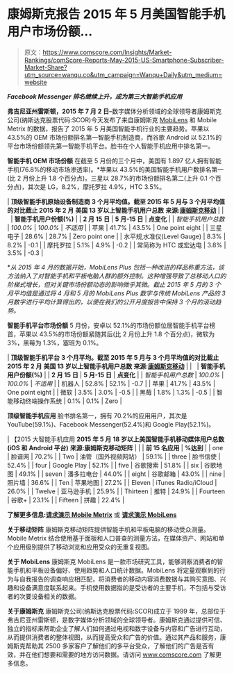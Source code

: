 # 康姆斯克报告 2015 年 5 月美国智能手机用户市场份额...

> 原文：<https://www.comscore.com/Insights/Market-Rankings/comScore-Reports-May-2015-US-Smartphone-Subscriber-Market-Share?utm_source=wanqu.co&utm_campaign=Wanqu+Daily&utm_medium=website>

***Facebook Messenger 排名继续上升，成为第三大智能手机应用***

**弗吉尼亚州雷斯顿，2015 年 7 月 2 日**–数字媒体分析领域的全球领导者康姆斯克公司(纳斯达克股票代码:SCOR)今天发布了来自康姆斯克 [MobiLens](/) 和 Mobile Metrix 的数据，报告了 2015 年 5 月美国智能手机行业的主要趋势。苹果以 43.5%的 OEM 市场份额排名第一智能手机制造商，而谷歌 Android 以 52.1%的平台市场份额领先第一智能手机平台。脸书在个人智能手机应用中排名第一。

**智能手机 OEM 市场份额**
在截至 5 月份的三个月中，美国有 1.897 亿人拥有智能手机(76.8%的移动市场渗透率)。*苹果以 43.5%的美国智能手机用户数排名第一(比 2 月份上升 1.8 个百分点)。三星以 28.7%的市场份额排名第二(上升 0.1 个百分点)，其次是 LG，8.2%，摩托罗拉 4.9%，HTC 3.5%。

| **顶级智能手机原始设备制造商**
**3 个月平均值。截至 2015 年 5 月与 3 个月平均值的对比截止 2015 年 2 月**
**美国 13 岁以上智能手机用户总数**
**来源:[康姆斯克移动](/)** |
|   | **智能手机用户份额(%)** |
| **2 月 15 日** | **5 月-15 日** | **点变化** |
| *智能手机用户总数* | *100.0%* | *100.0%* | *不适用* |
| 苹果 | 41.7% | 43.5% | One point eight |
| 三星电子 | 28.6% | 28.7% | Zero point one |
| 水平规ˌ水准仪(Level Gauge) | 8.3% | 8.2% | -0.1 |
| 摩托罗拉 | 5.1% | 4.9% | -0.2 |
| 常简称为 HTC 或宏达电 | 3.8% | 3.5% | -0.3 |

**从 2015 年 4 月的数据开始，MobiLens Plus 包括一种改进的样品称重方法，该方法纳入了对智能手机和平板电脑人群的额外控制。这种增强导致了总移动人口的阶梯式增长，但对关键市场份额动态的影响微乎其微。截止 2015 年 5 月的 3 个月平均值是通过将 4 月和 5 月的 MobiLens Plus 数字与传统 MobiLens 产品的 3 月数字进行平均计算得出的，以便在我们的公开月度报告中保持 3 个月的滚动趋势。*

**智能手机平台市场份额**
5 月份，安卓以 52.1%的市场份额位居智能手机平台榜首，苹果以 43.5%的市场份额紧随其后(比 2 月份上升 1.8 个百分点)，微软为 3%，黑莓为 1.3%，塞班为 0.1%。

| **顶级智能手机平台**
**3 个月平均。截至 2015 年 5 月与 3 个月平均值的对比截止 2015 年 2 月**
**美国 13 岁以上智能手机用户总数**
**来源:[康姆斯克移动](/)** |
|   | **智能手机用户份额(%)** |
| **2 月 15 日** | **5 月-15 日** | **点变化** |
| *智能手机用户总数* | *100.0%* | *100.0%* | *不适用* |
| 机器人 | 52.8% | 52.1% | -0.7 |
| 苹果 | 41.7% | 43.5% | One point eight |
| 微软 | 3.5% | 3.0% | -0.5 |
| 黑莓 | 1.8% | 1.3% | -0.5 |
| 智能移动终端操作系统 | 0.1% | 0.1% | Zero |

**顶级智能手机应用**
脸书排名第一，拥有 70.2%的应用用户，其次是 YouTube(59.1%)、Facebook Messenger(52.4%)和 Google Play(52.1%)。

| 【2015 大智能手机应用
**2015 年 5 月**
**18 岁以上美国智能手机移动媒体用户总数(iOS 和 Android 平台)**
**来源:康姆斯克移动矩阵** |
|  | **前 15 名应用** | **%达到** |
| one | 脸谱网 | 70.2% |
| Two | 油管（国外视频网站） | 59.1% |
| three | 脸书信使 | 52.4% |
| four | Google Play | 52.1% |
| five | 谷歌搜索 | 51.8% |
| six | 谷歌地图 | 49.1% |
| seven | 潘多拉电台 | 44.0% |
| eight | 谷歌邮箱 | 43.0% |
| nine | 照片墙 | 36.6% |
| Ten | 苹果地图 | 27.2% |
| Eleven | iTunes Radio/iCloud | 26.0% |
| Twelve | 亚马逊手机 | 25.9% |
| Thirteen | 推特 | 24.9% |
| Fourteen | 谷歌+ | 23.1% |
| Fifteen | 拼趣 | 22.4% |

**了解更多信息:**[**请求演示 Mobile Metrix**](/Request/Demos/Mobile-Metrix) 或 [**请求演示 MobiLens**](/Request/Demos/MobiLens-Plus)

**关于移动矩阵**
康姆斯克移动矩阵提供智能手机和平板电脑的移动受众测量。Mobile Metrix 结合使用基于面板和人口普查的测量方法，在媒体资产、网站和单个应用级别提供了移动浏览和应用受众的无重复视图。

**关于 MobiLens**
康姆斯克 MobiLens 是一款市场研究工具，能够洞察消费者的智能手机和平板设备偏好、使用趋势和人口统计数据。MobiLens 将定量观察到的行为与自我报告的调查响应相匹配，将消费者的移动内容消费数据与其购买意图、兴趣和设备满意度联系起来。手机使用数据指的是受访者的主要手机，不包括与受访者的次要设备相关的数据。

**关于康姆斯克**
康姆斯克公司(纳斯达克股票代码:SCOR)成立于 1999 年，总部位于弗吉尼亚州雷斯顿，是数字媒体分析领域的全球领导者。康姆斯克通过提供可信、独立的指标来帮助企业了解人们如何通过电视和数字设备与内容和广告进行互动，从而提供消费者的整体视图，从而提高受众和广告的价值。通过其产品和服务，康姆斯克帮助其 2500 多家客户了解他们的多平台受众，了解他们的广告是否有效，并在他们想要和需要的地方访问数据。请访问 www.comscore.com 了解更多信息。